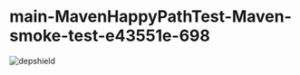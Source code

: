 # main-MavenHappyPathTest-Maven-smoke-test-e43551e-698

![depshield](https://staging.depshield.sonatype.org/badges/depshield-staging/main-MavenHappyPathTest-Maven-smoke-test-e43551e-698/depshield.svg)